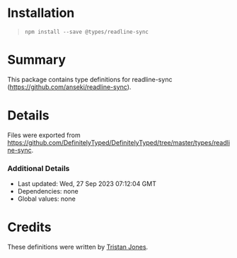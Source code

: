 # Installation
> `npm install --save @types/readline-sync`

# Summary
This package contains type definitions for readline-sync (https://github.com/anseki/readline-sync).

# Details
Files were exported from https://github.com/DefinitelyTyped/DefinitelyTyped/tree/master/types/readline-sync.

### Additional Details
 * Last updated: Wed, 27 Sep 2023 07:12:04 GMT
 * Dependencies: none
 * Global values: none

# Credits
These definitions were written by [Tristan Jones](https://github.com/jonestristand).
